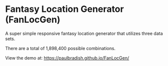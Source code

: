 # Fantasy Location Generator (FanLocGen)
A super simple responsive fantasy location generator that utilizes three data sets. 

There are a total of 1,898,400 possible combinations.

View the demo at: https://paulbradish.github.io/FanLocGen/
